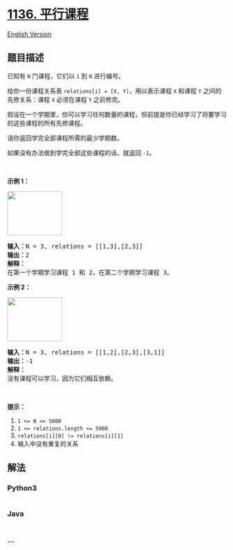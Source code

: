 # [1136. 平行课程](https://leetcode.cn/problems/parallel-courses)

[English Version](/solution/1100-1199/1136.Parallel%20Courses/README_EN.md)

## 题目描述

<!-- 这里写题目描述 -->

<p>已知有 <code>N</code>&nbsp;门课程，它们以&nbsp;<code>1</code> 到&nbsp;<code>N</code>&nbsp;进行编号。</p>

<p>给你一份课程关系表&nbsp;<code>relations[i] = [X, Y]</code>，用以表示课程&nbsp;<code>X</code>&nbsp;和课程&nbsp;<code>Y</code>&nbsp;之间的先修关系：课程&nbsp;<code>X</code>&nbsp;必须在课程&nbsp;<code>Y</code>&nbsp;之前修完。</p>

<p>假设在一个学期里，你可以学习任何数量的课程，但前提是你已经学习了将要学习的这些课程的所有先修课程。</p>

<p>请你返回学完全部课程所需的最少学期数。</p>

<p>如果没有办法做到学完全部这些课程的话，就返回&nbsp;<code>-1</code>。</p>

<p>&nbsp;</p>

<p><strong>示例 1：</strong></p>

<p><strong><img alt="" src="https://fastly.jsdelivr.net/gh/doocs/leetcode@main/solution/1100-1199/1136.Parallel%20Courses/images/1316_ex1.png" style="height: 101px; width: 126px;"></strong></p>

<pre><strong>输入：</strong>N = 3, relations = [[1,3],[2,3]]
<strong>输出：</strong>2
<strong>解释：</strong>
在第一个学期学习课程 1 和 2，在第二个学期学习课程 3。
</pre>

<p><strong>示例 2：</strong></p>

<p><strong><img alt="" src="https://fastly.jsdelivr.net/gh/doocs/leetcode@main/solution/1100-1199/1136.Parallel%20Courses/images/1316_ex2.png" style="height: 101px; width: 126px;"></strong></p>

<pre><strong>输入：</strong>N = 3, relations = [[1,2],[2,3],[3,1]]
<strong>输出：</strong>-1
<strong>解释：</strong>
没有课程可以学习，因为它们相互依赖。</pre>

<p>&nbsp;</p>

<p><strong>提示：</strong></p>

<ol>
	<li><code>1 &lt;= N &lt;= 5000</code></li>
	<li><code>1 &lt;= relations.length &lt;= 5000</code></li>
	<li><code>relations[i][0] != relations[i][1]</code></li>
	<li>输入中没有重复的关系</li>
</ol>

## 解法

<!-- 这里可写通用的实现逻辑 -->

<!-- tabs:start -->

### **Python3**

<!-- 这里可写当前语言的特殊实现逻辑 -->

```python

```

### **Java**

<!-- 这里可写当前语言的特殊实现逻辑 -->

```java

```

### **...**

```

```

<!-- tabs:end -->
